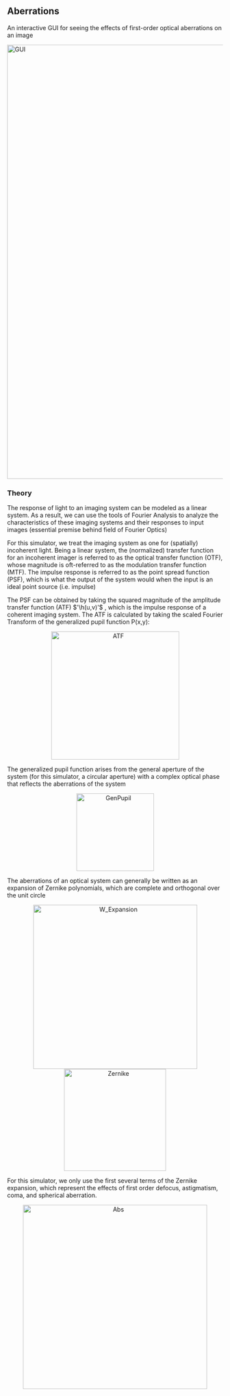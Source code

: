 ## Aberrations
An interactive GUI for seeing the effects of first-order optical aberrations on an image

<img width="1013" alt="GUI" src="https://user-images.githubusercontent.com/47396320/81024781-61924280-8e29-11ea-9d2e-d746a8e9d619.png">


### Theory
The response of light to an imaging system can be modeled as a linear system. As a result, we can use the tools of Fourier Analysis to analyze the characteristics of these imaging systems and their responses to input images (essential premise behind field of Fourier Optics)

For this simulator, we treat the imaging system as one for (spatially) incoherent light. Being a linear system, the (normalized) transfer function for an incoherent imager is referred to as the optical transfer function (OTF), whose magnitude is oft-referred to as the modulation transfer function (MTF). The impulse response is referred to as the point spread function (PSF), which is what the output of the system would when the input is an ideal point source (i.e. impulse)

The PSF can be obtained by taking the squared magnitude of the amplitude transfer function (ATF) $'\h(u,v)'$ , which is the impulse response of a coherent imaging system. The ATF is calculated by taking the scaled Fourier Transform of the generalized pupil function P(x,y):

<p align="center">
<img width="299" alt="ATF" src="https://user-images.githubusercontent.com/47396320/81115854-3c5d0d00-8ed9-11ea-9452-485b4c1eba9e.png">
</p>

The generalized pupil function arises from the general aperture of the system (for this simulator, a circular aperture) with a complex optical phase that reflects the aberrations of the system 

<p align="center">
<img width="181" alt="GenPupil" src="https://user-images.githubusercontent.com/47396320/81115872-44b54800-8ed9-11ea-8db7-61cf20d57cc5.png">
</p>

The aberrations of an optical system can generally be written as an expansion of Zernike polynomials, which are complete and orthogonal over the unit circle 

<p align="center">
<img width="383" alt="W_Expansion" src="https://user-images.githubusercontent.com/47396320/81115863-3ebf6700-8ed9-11ea-9503-8d5561b52e95.png">
<img width="238" alt="Zernike" src="https://user-images.githubusercontent.com/47396320/81115837-36672c00-8ed9-11ea-9792-a41bc98dca14.png">
</p>

For this simulator, we only use the first several terms of the Zernike expansion, which represent the effects of first order defocus, astigmatism, coma, and spherical aberration. 


<p align="center">
<img width="430" alt="Abs" src="https://user-images.githubusercontent.com/47396320/81117798-97443380-8edc-11ea-82c4-7674448fab56.png">
</p>

